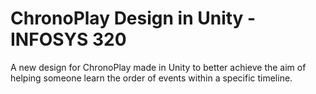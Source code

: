 # ChronoPlay Design in Unity - INFOSYS 320

A new design for ChronoPlay made in Unity to better achieve the aim of helping someone learn the order of events within a specific timeline.

